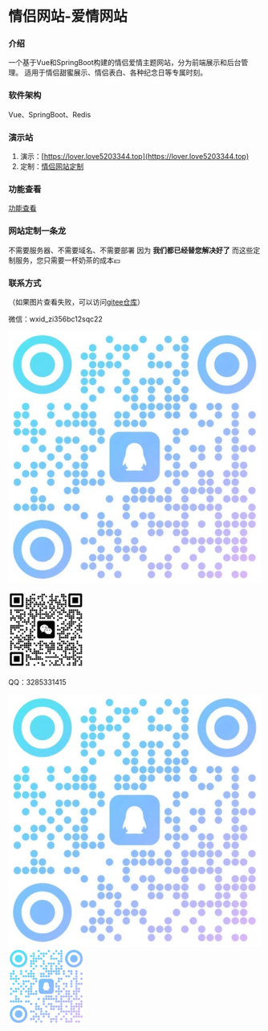 # 情侣网站-爱情网站

### 介绍
一个基于Vue和SpringBoot构建的情侣爱情主题网站，分为前端展示和后台管理。
适用于情侣甜蜜展示、情侣表白、各种纪念日等专属时刻。

### 软件架构
Vue、SpringBoot、Redis

### 演示站

1.  演示：[https://lover.love5203344.top](https://lover.love5203344.top)
2.  定制：[情侣网站定制](https://love5203344.top)


### 功能查看
[功能查看](https://github.com/liupeng-zhangju/love-station/blob/main/show/show.md)


### 网站定制一条龙

不需要服务器、不需要域名、不需要部署
因为 **我们都已经替您解决好了** 
而这些定制服务，您只需要一杯奶茶的成本💴

### 联系方式
（如果图片查看失败，可以访问[gitee仓库](https://gitee.com/sculiupeng/couple-website---love-website/tree/master)）

微信：wxid_zi356bc12sqc22

![image-20221228215146631](./images/qq_qr.jpg)

<img src="./images/wechat_qr.jpg" width="30%" height="30%" />

QQ：3285331415

![image-20221228215146632](./images/qq_qr.jpg)
<img src="./images/qq_qr.jpg" width="30%" height="30%" />